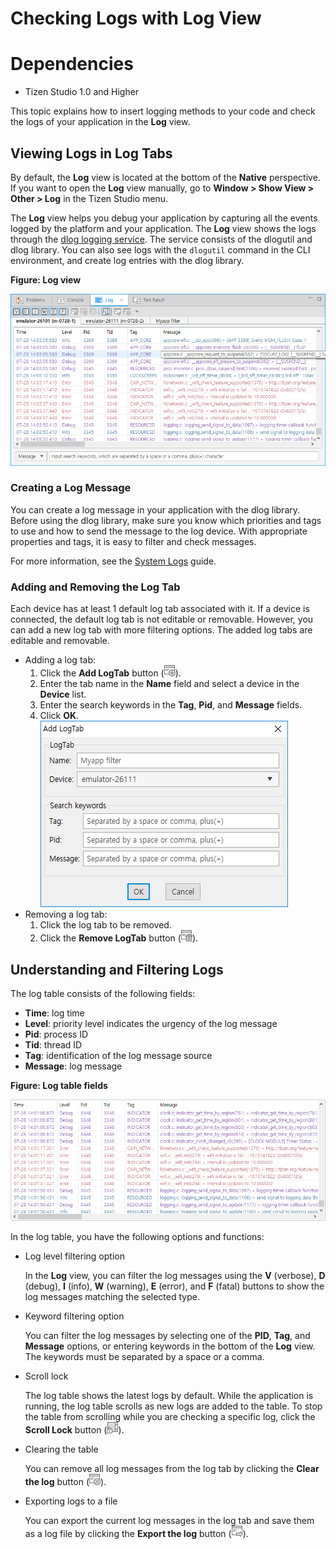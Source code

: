 # Checking Logs with Log View
# Dependencies

- Tizen Studio 1.0 and Higher

This topic explains how to insert logging methods to your code and check the logs of your application in the **Log** view.

## Viewing Logs in Log Tabs

By default, the **Log** view is located at the bottom of the **Native** perspective. If you want to open the **Log** view manually, go to **Window > Show View > Other > Log** in the Tizen Studio menu.

The **Log** view helps you debug your application by capturing all the events logged by the platform and your application. The **Log** view shows the logs through the [dlog logging service](../../../org.tizen.guides/html/native/error/system_logs_n.htm). The service consists of the dlogutil and dlog library. You can also see logs with the `dlogutil` command in the CLI environment, and create log entries with the dlog library.

**Figure: Log view**

![Log view](./media/log_view.png)

### Creating a Log Message

You can create a log message in your application with the dlog library. Before using the dlog library, make sure you know which priorities and tags to use and how to send the message to the log device. With appropriate properties and tags, it is easy to filter and check messages.

For more information, see the [System Logs](../../../org.tizen.guides/html/native/error/system_logs_n.htm) guide.

### Adding and Removing the Log Tab

Each device has at least 1 default log tab associated with it. If a device is connected, the default log tab is not editable or removable. However, you can add a new log tab with more filtering options. The added log tabs are editable and removable.

- Adding a log tab:
  1. Click the **Add LogTab** button (![Add LogTab icon](./media/log_view_icon.png)).
  2. Enter the tab name in the **Name** field and select a device in the **Device** list.
  3. Enter the search keywords in the **Tag**, **Pid**, and **Message** fields.
  4. Click **OK**.
  ![Adding a log tab](./media/log_view_add_tab.png)
- Removing a log tab:
  1. Click the log tab to be removed.
  2. Click the **Remove LogTab** button (![Remove LogTab icon](./media/log_view_icon_remove_tab.png)).

## Understanding and Filtering Logs

The log table consists of the following fields:

- **Time**: log time
- **Level**: priority level indicates the urgency of the log message
- **Pid**: process ID
- **Tid**: thread ID
- **Tag**: identification of the log message source
- **Message**: log message

**Figure: Log table fields**

![Log view](./media/log_view_fields.png)

In the log table, you have the following options and functions:

- Log level filtering option

  In the **Log** view, you can filter the log messages using the **V** (verbose), **D** (debug), **I** (info), **W** (warning), **E** (error), and **F** (fatal) buttons to show the log messages matching the selected type.

- Keyword filtering option

  You can filter the log messages by selecting one of the **PID**, **Tag**, and **Message** options, or entering keywords in the bottom of the **Log** view. The keywords must be separated by a space or a comma.

- Scroll lock

  The log table shows the latest logs by default. While the application is running, the log table scrolls as new logs are added to the table. To stop the table from scrolling while you are checking a specific log, click the **Scroll Lock** button (![Scroll lock button](./media/log_view_icon_lock.png)).

- Clearing the table

  You can remove all log messages from the log tab by clicking the **Clear the log** button (![Clear the log button](./media/log_view_icon_clear.png)).

- Exporting logs to a file

  You can export the current log messages in the log tab and save them as a log file by clicking the **Export the log** button (![Export the log button](./media/log_view_icon_export.png)).